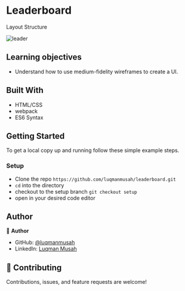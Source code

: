 # Leaderboard
Layout Structure

![leader](https://user-images.githubusercontent.com/22328716/128469320-d08c6ed5-b6f8-445d-9adf-97553e0cf770.png)

## Learning objectives

- Understand how to use medium-fidelity wireframes to create a UI.
## Built With

- HTML/CSS
- webpack
- ES6 Syntax

## Getting Started

To get a local copy up and running follow these simple example steps.

### Setup

- Clone the repo `https://github.com/luqmanmusah/leaderboard.git`
- `cd` into the directory
- checkout to the setup branch `git checkout setup`
- open in your desired code editor

## Author

👤 **Author**

- GitHub: [@luqmanmusah](https://github.com/luqmanmusah)
- LinkedIn: [Luqman Musah](https://www.linkedin.com/in/luqman-musah/)

## 🤝 Contributing

Contributions, issues, and feature requests are welcome!